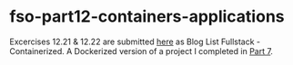 # fso-part12-containers-applications

Excercises 12.21 & 12.22 are submitted [here]() as Blog List Fullstack - Containerized. A Dockerized version of a project I completed in [Part 7]().
